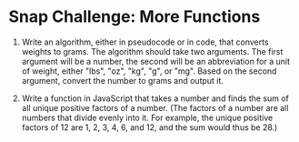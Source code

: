 # Snap Challenge: More Functions

1. Write an algorithm, either in pseudocode or in code, that converts weights to grams.  The algorithm should take two arguments.  The first argument will be a number, the second will be an abbreviation for a unit of weight, either "lbs", "oz", "kg", "g", or "mg".  Based on the second argument, convert the number to grams and output it.

2. Write a function in JavaScript that takes a number and finds the sum of all unique positive factors of a number.  (The factors of a number are all numbers that divide evenly into it.  For example, the unique positive factors of 12 are 1, 2, 3, 4, 6, and 12, and the sum would thus be 28.)